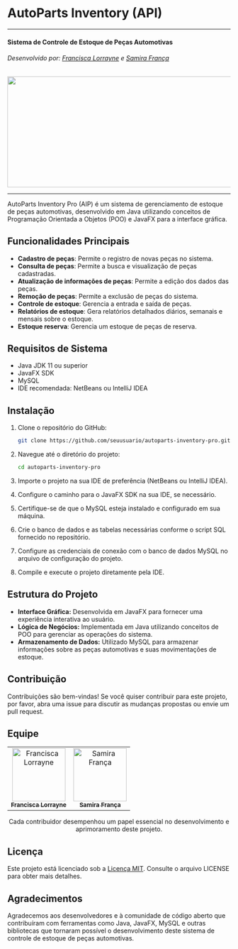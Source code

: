 # AutoParts Inventory (API)

---

#### Sistema de Controle de Estoque de Peças Automotivas

###### Desenvolvido por: [Francisca Lorrayne](https://github.com/franciscalorraynes) e [Samira França](https://github.com/samirafq)

<div>
  <img src="https://link-para-sua-imagem.jpg" width="700" height="250">
</div>

---

AutoParts Inventory Pro (AIP) é um sistema de gerenciamento de estoque de peças automotivas, desenvolvido em Java utilizando conceitos de Programação Orientada a Objetos (POO) e JavaFX para a interface gráfica.

## Funcionalidades Principais

- **Cadastro de peças**: Permite o registro de novas peças no sistema.
- **Consulta de peças**: Permite a busca e visualização de peças cadastradas.
- **Atualização de informações de peças**: Permite a edição dos dados das peças.
- **Remoção de peças**: Permite a exclusão de peças do sistema.
- **Controle de estoque**: Gerencia a entrada e saída de peças.
- **Relatórios de estoque**: Gera relatórios detalhados diários, semanais e mensais sobre o estoque.
- **Estoque reserva**: Gerencia um estoque de peças de reserva.

## Requisitos de Sistema

- Java JDK 11 ou superior
- JavaFX SDK
- MySQL
- IDE recomendada: NetBeans ou IntelliJ IDEA

## Instalação

1. Clone o repositório do GitHub:

    ```bash
    git clone https://github.com/seuusuario/autoparts-inventory-pro.git
    ```

2. Navegue até o diretório do projeto:

    ```bash
    cd autoparts-inventory-pro
    ```

3. Importe o projeto na sua IDE de preferência (NetBeans ou IntelliJ IDEA).

4. Configure o caminho para o JavaFX SDK na sua IDE, se necessário.

5. Certifique-se de que o MySQL esteja instalado e configurado em sua máquina.

6. Crie o banco de dados e as tabelas necessárias conforme o script SQL fornecido no repositório.

7. Configure as credenciais de conexão com o banco de dados MySQL no arquivo de configuração do projeto.

8. Compile e execute o projeto diretamente pela IDE.

## Estrutura do Projeto

- **Interface Gráfica:** Desenvolvida em JavaFX para fornecer uma experiência interativa ao usuário.
- **Lógica de Negócios:** Implementada em Java utilizando conceitos de POO para gerenciar as operações do sistema.
- **Armazenamento de Dados:** Utilizado MySQL para armazenar informações sobre as peças automotivas e suas movimentações de estoque.

## Contribuição

Contribuições são bem-vindas! Se você quiser contribuir para este projeto, por favor, abra uma issue para discutir as mudanças propostas ou envie um pull request.

## Equipe

<table align="center">
  <tr>    
    <td align="center">
      <a href="https://github.com/franciscalorraynes">
        <img src="https://avatars.githubusercontent.com/u/104534319?v=4" 
        width="120px;" alt="Francisca Lorrayne"/><br>
        <sub>
          <b>Francisca Lorrayne</b>
         </sub>
      </a>
    </td>
    <!-- Adicione mais contribuidores aqui -->
    <td align="center">
      <a href="https://github.com/samirafq">
        <img src="https://avatars.githubusercontent.com/u/111064435?v=4" 
        width="120px;" alt="Samira França"/><br>
        <sub>
          <b>Samira França</b>
         </sub>
      </a>
    </td>
  </tr>
</table>

<p align="center">
Cada contribuidor desempenhou um papel essencial no desenvolvimento e aprimoramento deste projeto.
</p>

## Licença

Este projeto está licenciado sob a [Licença MIT](https://github.com/franciscalorraynes/AutoParts_Inventory/blob/main/LICENSE). Consulte o arquivo LICENSE para obter mais detalhes.

## Agradecimentos

Agradecemos aos desenvolvedores e à comunidade de código aberto que contribuíram com ferramentas como Java, JavaFX, MySQL e outras bibliotecas que tornaram possível o desenvolvimento deste sistema de controle de estoque de peças automotivas.
